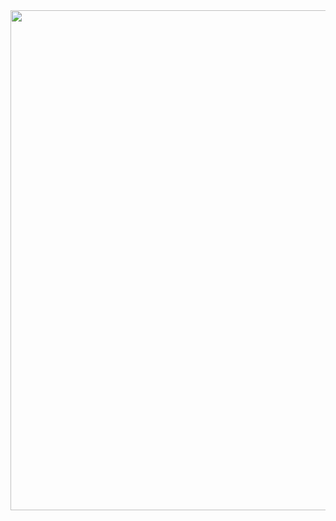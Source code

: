 <img  width="800" src="https://i.postimg.cc/m2sd6yQX/screencapture-icy-tales-client-vercel-app-2024-11-14-20-22-57.png" />
